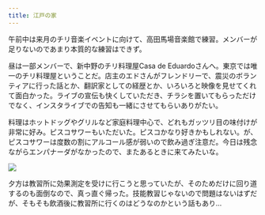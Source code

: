 ```yaml
---
title: 江戸の家
---
```


午前中は来月のチリ音楽イベントに向けて、高田馬場音楽館で練習。メンバーが足りないのであまり本質的な練習はできず。

昼は一部メンバーで、新中野のチリ料理屋Casa de Eduardoさんへ。東京では唯一のチリ料理屋ということだ。店主のエドさんがフレンドリーで、震災のボランティアに行った話とか、翻訳家としての経歴とか、いろいろと映像を見せてくれて面白かった。ライブの宣伝も快くしていただき、チラシを置いてもらっただけでなく、インスタライブでの告知も一緒にさせてもらいありがたい。

料理はホットドッグやグリルなど家庭料理中心で、どれもガッツリ目の味付けが非常に好み。ピスコサワーもいただいた。ピスコかなり好きかもしれない。が、ピスコサワーは度数の割にアルコール感が弱いので飲み過ぎ注意だ。今日は残念ながらエンパナーダがなかったので、またあるときに来てみたいな。

![](https://photos.apkas.net/medium/202505/20250510-G3000414.webp)

夕方は教習所に効果測定を受けに行こうと思っていたが、そのためだけに回り道するのも面倒なので、真っ直ぐ帰った。技能教習じゃないので問題はないはずだが、そもそも飲酒後に教習所に行くのはどうなのかという話もあり...
